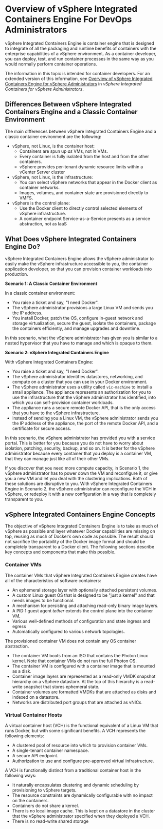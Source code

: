 # Overview of vSphere Integrated Containers Engine For DevOps Administrators  #

vSphere Integrated Containers Engine is container engine that is designed to integrate of all the packaging and runtime benefits of containers with the enterprise capabilities of a vSphere environment.  As a container developer, you can deploy, test, and run container processes in the same way as you would normally perform container operations. 

The information in this topic is intended for container developers. For an extended version of this information, see [Overview of vSphere Integrated Containers Engine for vSphere Administrators](../vic_vsphere_admin/introduction.md) in *vSphere Integrated Containers for vSphere Administrators*. 

## Differences Between vSphere Integrated Containers Engine and a Classic Container Environment ##

The main differences between vSphere Integrated Containers Engine and a classic container environment are the following:

- vSphere, not Linux, is the container host:
  - Containers are spun up *as* VMs, not *in* VMs.
  - Every container is fully isolated from the host and from the other containers.
  - vSphere provides per-tenant dynamic resource limits within a vCenter Server cluster
- vSphere, not Linux, is the infrastructure:
  - You can select vSphere networks that appear in the Docker client as container networks.
  - Images, volumes, and container state are provisioned directly to VMFS.
- vSphere is the control plane:
  - Use the Docker client to directly control selected elements of vSphere infrastructure.
  - A container endpoint Service-as-a-Service presents as a service abstraction, not as IaaS

## What Does vSphere Integrated Containers Engine Do? ##

vSphere Integrated Containers Engine allows the vSphere administrator to easily make the vSphere infrastructure accessible to you, the container application developer, so that you can provision container workloads into production.

**Scenario 1: A Classic Container Environment**

In a classic container environment: 

- You raise a ticket and say, "I need Docker". 
- The vSphere administrator provisions a large Linux VM and sends you the IP address.
- You install Docker, patch the OS, configure in-guest network and storage virtualization, secure the guest, isolate the containers, package the containers efficiently, and manage upgrades and downtime. 
 
In this scenario, what the vSphere administrator has given you is similar to a nested hypervisor that you have to manage and which is opaque to them.

**Scenario 2: vSphere Integrated Containers Engine**

With vSphere Integrated Containers Engine: 

- You raise a ticket and say, "I need Docker". 
- The vSphere administrator identifies datastores, networking, and compute on a cluster that you can use in your Docker environment. 
- The vSphere administrator uses a utility called `vic-machine` to install a small appliance. The appliance represents an authorization for you to use the infrastructure that the vSphere administrator has identified, into which you can self-provision container workloads.
- The appliance runs a secure remote Docker API, that is the only access that you have to the vSphere infrastructure.
- Instead of sending you a Linux VM, the vSphere administrator sends you the IP address of the appliance, the port of the remote Docker API, and a certificate for secure access.

In this scenario, the vSphere administrator has provided you with a service portal. This is better for you because you do not have to worry about isolation, patching, security, backup, and so on. It is better for the vSphere administrator because every container that you deploy is a container VM, that they can manage just like all of their other VMs.

If you discover that you need more compute capacity, in Scenario 1, the vSphere administrator has to power down the VM and reconfigure it, or give you a new VM and let you deal with the clustering implications. Both of these solutions are disruptive to you. With vSphere Integrated Containers Engine in Scenario 2, the vSphere administrator can reconfigure the VCH in vSphere, or redeploy it with a new configuration in a way that is completely transparent to you.

## vSphere Integrated Containers Engine Concepts ##

The objective of vSphere Integrated Containers Engine is to take as much of vSphere as possible and layer whatever Docker capabilities are missing on top, reusing as much of Docker’s own code as possible. The  result should not sacrifice the portability of the Docker image format and should be completely transparent to a Docker client. The following sections describe key concepts and components that make this possible.

### Container VMs ###

The container VMs that vSphere Integrated Containers Engine creates have all of the characteristics of software containers:

- An ephemeral storage layer with optionally attached persistent volumes.
- A custom Linux guest OS that is designed to be "just a kernel" and that needs images to be functional.
- A mechanism for persisting and attaching read-only binary image layers.
- A PID 1 guest agent *tether* extends the control plane into the container VM.
- Various well-defined methods of configuration and state ingress and egress
- Automatically configured to various network topologies.

The provisioned container VM does not contain any OS container abstraction. 

- The container VM boots from an ISO that contains the Photon Linux kernel. Note that container VMs do not run the full Photon OS.
- The container VM is configured with a container image that is mounted as a disk. 
- Container image layers are represented as a read-only VMDK snapshot hierarchy on a vSphere datastore. At the top of this hierarchy is a read-write snapshot that stores ephemeral state. 
- Container volumes are formatted VMDKs that are attached as disks and indexed on a datastore. 
- Networks are distributed port groups that are attached as vNICs.

### Virtual Container Hosts ###

A virtual container host (VCH) is the functional equivalent of a Linux VM that runs Docker, but with some significant benefits. A VCH represents the following elements:
- A clustered pool of resource into which to provision container VMs.
- A single-tenant container namespace.
- A secure API endpoint. 
- Authorization to use and configure pre-approved virtual infrastructure.

A VCH is functionally distinct from a traditional container host in the following ways:

- It naturally encapsulates clustering and dynamic scheduling by provisioning to vSphere targets.
- The resource constraints are dynamically configurable with no impact on the containers.
- Containers do not share a kernel.
- There is no local image cache. This is kept on a datastore in the cluster that the vSphere administrator specified when they deployed a VCH.
- There is no read-write shared storage